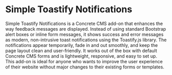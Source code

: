 # Simple Toastify Notifications

Simple Toastify Notifications is a Concrete CMS add-on that enhances the way feedback messages are displayed. Instead of using standard Bootstrap alert boxes or inline form messages, it shows success and error messages as modern, non-intrusive toast notifications using the Toastify.js library. The notifications appear temporarily, fade in and out smoothly, and keep the page layout clean and user-friendly. It works out of the box with default Concrete CMS forms and is lightweight, responsive, and easy to set up. This add-on is ideal for anyone who wants to improve the user experience of their website without major changes to their existing forms or templates.